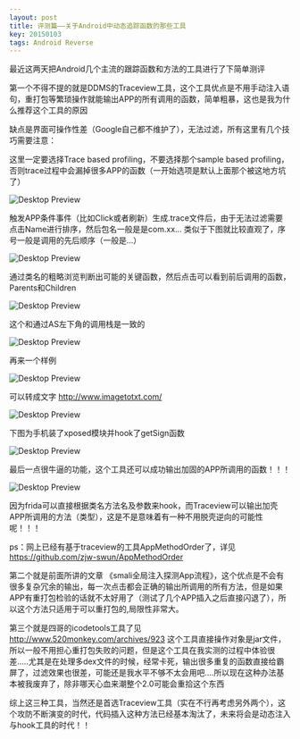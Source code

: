 ```yaml
---
layout: post
title: 评测篇——关于Android中动态追踪函数的那些工具
key: 20150103
tags: Android Reverse
---
```

最近这两天把Android几个主流的跟踪函数和方法的工具进行了下简单测评

第一个不得不提的就是DDMS的Traceview工具，这个工具优点是不用手动注入语句，重打包等繁琐操作就能输出APP的所有调用的函数，简单粗暴，这也是我为什么推荐这个工具的原因

缺点是界面可操作性差（Google自己都不维护了），无法过滤，所有这里有几个技巧需要注意：

这里一定要选择Trace based profiling，不要选择那个sample based profiling，否则trace过程中会漏掉很多APP的函数（一开始选项是默认上面那个被这地方坑了）

![Desktop Preview](https://raw.githubusercontent.com/la0s/la0s.github.io/master/screenshots/20180628.0.png)

触发APP条件事件（比如Click或者刷新）生成.trace文件后，由于无法过滤需要点击Name进行排序，然后包名一般是是com.xx... 类似于下图就比较直观了，序号一般是调用的先后顺序（一般是...）

![Desktop Preview](https://raw.githubusercontent.com/la0s/la0s.github.io/master/screenshots/20180628.1.png)

通过类名的粗略浏览判断出可能的关键函数，然后点击可以看到前后调用的函数，Parents和Children

![Desktop Preview](https://raw.githubusercontent.com/la0s/la0s.github.io/master/screenshots/20180628.2.png)

这个和通过AS左下角的调用栈是一致的

![Desktop Preview](https://raw.githubusercontent.com/la0s/la0s.github.io/master/screenshots/20180628.3.png)

再来一个样例

![Desktop Preview](https://raw.githubusercontent.com/la0s/la0s.github.io/master/screenshots/20180628.4.png)

可以转成文字 http://www.imagetotxt.com/

![Desktop Preview](https://raw.githubusercontent.com/la0s/la0s.github.io/master/screenshots/20180628.5.png)

下图为手机装了xposed模块并hook了getSign函数

![Desktop Preview](https://raw.githubusercontent.com/la0s/la0s.github.io/master/screenshots/20180628.6.png)

最后一点很牛逼的功能，这个工具还可以成功输出加固的APP所调用的函数！！！

![Desktop Preview](https://raw.githubusercontent.com/la0s/la0s.github.io/master/screenshots/20180628.7.png)

因为frida可以直接根据类名方法名及参数来hook，而Traceview可以输出加壳APP所调用的方法（类型），这是不是意味着有一种不用脱壳逆向的可能性呢！！！

ps：网上已经有基于traceview的工具AppMethodOrder了，详见 https://github.com/zjw-swun/AppMethodOrder

第二个就是前面所讲的文章 《smali全局注入探测App流程》，这个优点是不会有很多复杂冗余的输出，每一次点击都会正确的输出所调用的所有方法，但是如果APP有重打包检验的话就不太好用了（测试了几个APP插入之后直接闪退了），所以这个方法只适用于可以重打包的,局限性非常大。

第三个就是四哥的icodetools工具了见 http://www.520monkey.com/archives/923  这个工具直接操作对象是jar文件，所以一般不用担心重打包失败的问题，但是这个工具在我实测的过程中体验很差.....尤其是在处理多dex文件的时候，经常卡死，输出很多重复的函数直接给霸屏了，过滤效果也很差，可能还是我水平不够不太会用吧....所以现在这种办法基本被我废弃了，除非哪天心血来潮整个2.0可能会重拾这个东西

综上这三种工具，当然还是首选Traceview工具（实在不行再考虑另外两个），这个攻防不断演变的时代，代码插入这种方法已经基本淘汰了，未来将会是动态注入与hook工具的时代！！
